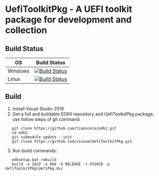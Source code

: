 # UefiToolkitPkg - A UEFI toolkit package for development and collection

## Build Status

OS|Build Status
---|---
Windows|[![Build Status](https://dev.azure.com/vinxue/UefiPkg/_apis/build/status/vinxue.UefiToolkitPkg?branchName=master&jobName=WindowsBuild)](https://dev.azure.com/vinxue/UefiPkg/_build/latest?definitionId=9&branchName=master)
Linux|[![Build Status](https://dev.azure.com/vinxue/UefiPkg/_apis/build/status/vinxue.UefiToolkitPkg?branchName=master&jobName=LinuxBuild)](https://dev.azure.com/vinxue/UefiPkg/_build/latest?definitionId=9&branchName=master)

## Build

1. Install Visual Studio 2019.
2. Get a full and buildable EDKII repository and UefiToolkitPkg package, use follow steps of git command:
```
   git clone https://github.com/tianocore/edk2.git
   cd edk2
   git submodule update --init
   git clone https://github.com/vinxue/UefiToolkitPkg.git
```
3. Run build commands:
```
   edksetup.bat rebuild
   build -a IA32 -a X64 -b RELEASE -t VS2019 -p UefiToolkitPkg\UefiPkg.dsc
```
